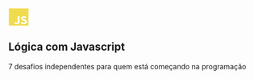 <img align="center" alt="Js" height="35" width="40" src="https://raw.githubusercontent.com/devicons/devicon/master/icons/javascript/javascript-plain.svg">

## Lógica com Javascript

7 desafios independentes para quem está começando na programação
